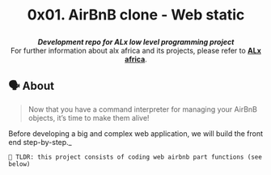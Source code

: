 <h1 align="center">
	
0x01. AirBnB clone - Web static

</h1>

<p align="center">
	<b><i>Development repo for ALx low level programming project</i></b><br>
	For further information about alx africa and its projects, please refer to <a href="https://www.alxafrica.com/"><b>ALx africa</b></a>.

</p>




## 🗣️ About

> Now that you have a command interpreter for managing your AirBnB objects, it’s time to make them alive!

Before developing a big and complex web application, we will build the front end step-by-step._

	🚀 TLDR: this project consists of coding web airbnb part functions (see below)


